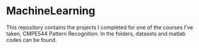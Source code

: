 # MachineLearning

This repository contains the projects I completed for one of the courses I've taken, CMPE544 Pattern Recognition. In the folders, datasets and matlab codes can be found.
